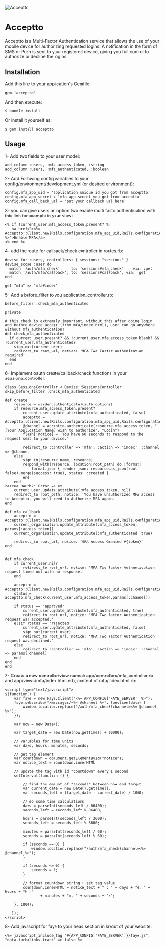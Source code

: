 ![Acceptto](/Acceptto.png "Acceptto")

# Acceptto
Acceptto is a Multi-Factor Authentication service that allows the use of your mobile device for authorizing requested logins. A notification in the form of SMS or Push is sent to your registered device, giving you full control to authorize or decline the logins.

## Installation

Add this line to your application's Gemfile:

    gem 'acceptto'

And then execute:

    $ bundle install

Or install it yourself as:

    $ gem install acceptto

## Usage

1- Add two fields to your user model:

    add_column :users, :mfa_access_token, :string
    add_column :users, :mfa_authenticated, :boolean

2- Add Following config variables to your config/environment/development.yml (or desired environment):

    config.mfa_app_uid = 'application unique id you got from acceptto'
    config.mfa_app_secret = 'mfa app secret you got from acceptto'
    config.mfa_call_back_url = 'put your callback url here'

3- you can give users an option two enable multi facto authentication with this link for example in your view:

    <% if !current_user.mfa_access_token.present? %>
       <a href="><%= Acceptto::Client.new(Rails.configuration.mfa_app_uid,Rails.configuration.mfa_app_secret,Rails.configuration.mfa_call_back_url).authorize_link %>">Enable MFA</a>
    <% end %>

4- add the route for callback/check controller in routes.rb:

    devise_for :users, controllers: { sessions: "sessions" }
    devise_scope :user do
      match '/auth/mfa_check',    to: 'sessions#mfa_check',   via: :get
      match '/auth/mfa/callback', to: 'sessions#callback', via: :get
    end

    get "mfa" => 'mfa#index'

5- Add a before_filter to you application_controller.rb:

    before_filter :check_mfa_authenticated

    private

    # this check is extremely important, without this after doing login and before device accept (from mfa/index.html), user can go anywhere without mfa_authentication!
    def check_mfa_authenticated
      if current_user.present? && !current_user.mfa_access_token.blank? && !current_user.mfa_authenticated?
        sign_out(current_user)
        redirect_to root_url, notice: 'MFA Two Factor Authenication required'
      end
    end


6- Implement oauth create/callback/check functions in your sessions_controller:

    class SessionsController < Devise::SessionsController
    skip_before_filter :check_mfa_authenticated

    def create
        resource = warden.authenticate!(auth_options)
        if resource.mfa_access_token.present?
            current_user.update_attribute(:mfa_authenticated, false)
            acceptto = Acceptto::Client.new(Rails.configuration.mfa_app_uid,Rails.configuration.mfa_app_secret,Rails.configuration.mfa_call_back_url)
            @channel = acceptto.authenticate(resource.mfa_access_token, "[Your Application Name] wish to authorize", "Login")
            flash[:notice] = 'You have 60 seconds to respond to the request sent to your device.'

            redirect_to :controller => 'mfa', :action => 'index', :channel => @channel
        else
            sign_in(resource_name, resource)
            respond_with(resource, location:root_path) do |format|
                format.json { render json: resource.as_json(root: false).merge(success: true), status: :created }
            end
        end
    rescue OAuth2::Error => ex
        current_user.update_attribute(:mfa_access_token, nil)
        redirect_to root_path, notice: 'You have unauthorized MFA access to Acceptto, you will need to Authorize MFA again.'
    end

    def mfa_callback
        acceptto = Acceptto::Client.new(Rails.configuration.mfa_app_uid,Rails.configuration.mfa_app_secret,Rails.configuration.mfa_call_back_url)
	    current_organisation.update_attribute(:mfa_access_token, params[:access_token])
	    current_organisation.update_attribute(:mfa_authenticated, true)

        redirect_to root_url, notice: "MFA Access Granted #{token}"
    end


    def mfa_check
        if current_user.nil?
            redirect_to root_url, notice: 'MFA Two Factor Authentication request timed out with no response.'
        end

        acceptto = Acceptto::Client.new(Rails.configuration.mfa_app_uid,Rails.configuration.mfa_app_secret,Rails.configuration.mfa_call_back_url)
        status = acceptto.mfa_check(current_user.mfa_access_token,params[:channel])

        if status == 'approved'
            current_user.update_attribute(:mfa_authenticated, true)
            redirect_to root_url, notice: 'MFA Two Factor Authentication request was accepted.'
        elsif status == 'rejected'
            current_user.update_attribute(:mfa_authenticated, false)
            sign_out(current_user)
            redirect_to root_url, notice: 'MFA Two Factor Authentication request was declined.'
        else
            redirect_to :controller => 'mfa', :action => 'index', :channel => params[:channel]
        end
    end
    end

7- Create a new controller/view named: app/controllers/mfa_controller.rb and app/views/mfa/index.html.erb, content of mfa/index.html.rb:

	<script type="text/javascript">
    $(function() {
        var faye = new Faye.Client("<%= APP_CONFIG['FAYE_SERVER'] %>");
        faye.subscribe("/messages/<%= @channel %>", function(data) {
            window.location.replace("/auth/mfa_check?channel=<%= @channel %>");
        });

        var now = new Date();

        var target_date = new Date(now.getTime() + 60000);

        // variables for time units
        var days, hours, minutes, seconds;

        // get tag element
        var countdown = document.getElementById("notice");
        var notice_text = countdown.innerHTML

        // update the tag with id "countdown" every 1 second
        setInterval(function () {

            // find the amount of "seconds" between now and target
            var current_date = new Date().getTime();
            var seconds_left = (target_date - current_date) / 1000;

            // do some time calculations
            days = parseInt(seconds_left / 86400);
            seconds_left = seconds_left % 86400;

            hours = parseInt(seconds_left / 3600);
            seconds_left = seconds_left % 3600;

            minutes = parseInt(seconds_left / 60);
            seconds = parseInt(seconds_left % 60);

            if (seconds == 0) {
                window.location.replace("/auth/mfa_check?channel=<%= @channel %>");
            }

            if (seconds <= 0) {
                seconds = 0;
            }

            // format countdown string + set tag value
            countdown.innerHTML = notice_text + " : " + days + "d, " + hours + "h, "
                    + minutes + "m, " + seconds + "s";

        }, 1000);

 	   });
	</script>

8- Add javascript for faye to your head section in layout of your website:

	<%= javascript_include_tag "#{APP_CONFIG['FAYE_SERVER']}/faye.js", "data-turbolinks-track" => false %>


